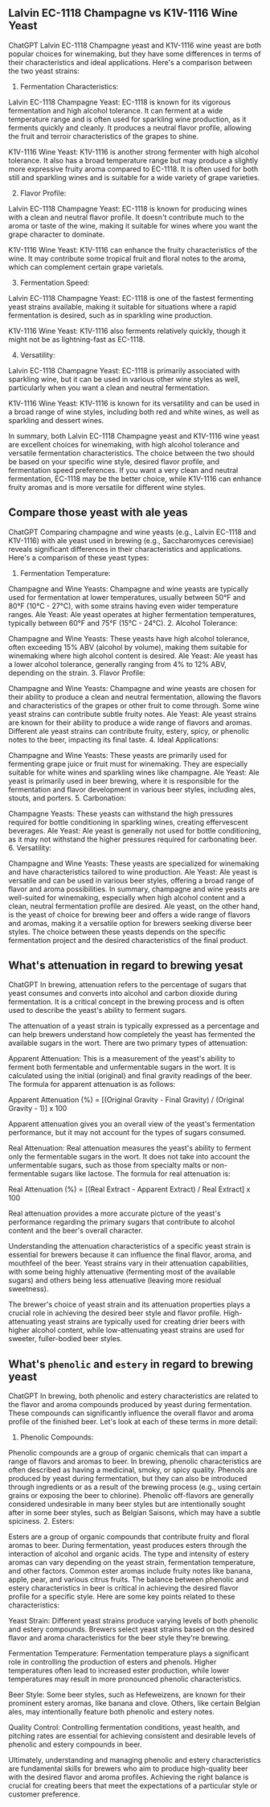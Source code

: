 ## Lalvin EC-1118 Champagne vs K1V-1116 Wine Yeast

ChatGPT
Lalvin EC-1118 Champagne yeast and K1V-1116 wine yeast are both popular choices for winemaking, but they have some differences in terms of their characteristics and ideal applications. Here's a comparison between the two yeast strains:

1. Fermentation Characteristics:

Lalvin EC-1118 Champagne Yeast: EC-1118 is known for its vigorous fermentation and high alcohol tolerance. It can ferment at a wide temperature range and is often used for sparkling wine production, as it ferments quickly and cleanly. It produces a neutral flavor profile, allowing the fruit and terroir characteristics of the grapes to shine.

K1V-1116 Wine Yeast: K1V-1116 is another strong fermenter with high alcohol tolerance. It also has a broad temperature range but may produce a slightly more expressive fruity aroma compared to EC-1118. It is often used for both still and sparkling wines and is suitable for a wide variety of grape varieties.

2. Flavor Profile:

Lalvin EC-1118 Champagne Yeast: EC-1118 is known for producing wines with a clean and neutral flavor profile. It doesn't contribute much to the aroma or taste of the wine, making it suitable for wines where you want the grape character to dominate.

K1V-1116 Wine Yeast: K1V-1116 can enhance the fruity characteristics of the wine. It may contribute some tropical fruit and floral notes to the aroma, which can complement certain grape varietals.

3. Fermentation Speed:

Lalvin EC-1118 Champagne Yeast: EC-1118 is one of the fastest fermenting yeast strains available, making it suitable for situations where a rapid fermentation is desired, such as in sparkling wine production.

K1V-1116 Wine Yeast: K1V-1116 also ferments relatively quickly, though it might not be as lightning-fast as EC-1118.

4. Versatility:

Lalvin EC-1118 Champagne Yeast: EC-1118 is primarily associated with sparkling wine, but it can be used in various other wine styles as well, particularly when you want a clean and neutral fermentation.

K1V-1116 Wine Yeast: K1V-1116 is known for its versatility and can be used in a broad range of wine styles, including both red and white wines, as well as sparkling and dessert wines.

In summary, both Lalvin EC-1118 Champagne yeast and K1V-1116 wine yeast are excellent choices for winemaking, with high alcohol tolerance and versatile fermentation characteristics. The choice between the two should be based on your specific wine style, desired flavor profile, and fermentation speed preferences. If you want a very clean and neutral fermentation, EC-1118 may be the better choice, while K1V-1116 can enhance fruity aromas and is more versatile for different wine styles.


## Compare those yeast with ale yeas

ChatGPT
Comparing champagne and wine yeasts (e.g., Lalvin EC-1118 and K1V-1116) with ale yeast used in brewing (e.g., Saccharomyces cerevisiae) reveals significant differences in their characteristics and applications. Here's a comparison of these yeast types:

1. Fermentation Temperature:

Champagne and Wine Yeasts: Champagne and wine yeasts are typically used for fermentation at lower temperatures, usually between 50°F and 80°F (10°C - 27°C), with some strains having even wider temperature ranges.
Ale Yeast: Ale yeast operates at higher fermentation temperatures, typically between 60°F and 75°F (15°C - 24°C).
2. Alcohol Tolerance:

Champagne and Wine Yeasts: These yeasts have high alcohol tolerance, often exceeding 15% ABV (alcohol by volume), making them suitable for winemaking where high alcohol content is desired.
Ale Yeast: Ale yeast has a lower alcohol tolerance, generally ranging from 4% to 12% ABV, depending on the strain.
3. Flavor Profile:

Champagne and Wine Yeasts: Champagne and wine yeasts are chosen for their ability to produce a clean and neutral fermentation, allowing the flavors and characteristics of the grapes or other fruit to come through. Some wine yeast strains can contribute subtle fruity notes.
Ale Yeast: Ale yeast strains are known for their ability to produce a wide range of flavors and aromas. Different ale yeast strains can contribute fruity, estery, spicy, or phenolic notes to the beer, impacting its final taste.
4. Ideal Applications:

Champagne and Wine Yeasts: These yeasts are primarily used for fermenting grape juice or fruit must for winemaking. They are especially suitable for white wines and sparkling wines like champagne.
Ale Yeast: Ale yeast is primarily used in beer brewing, where it is responsible for the fermentation and flavor development in various beer styles, including ales, stouts, and porters.
5. Carbonation:

Champagne Yeasts: These yeasts can withstand the high pressures required for bottle conditioning in sparkling wines, creating effervescent beverages.
Ale Yeast: Ale yeast is generally not used for bottle conditioning, as it may not withstand the higher pressures required for carbonating beer.
6. Versatility:

Champagne and Wine Yeasts: These yeasts are specialized for winemaking and have characteristics tailored to wine production.
Ale Yeast: Ale yeast is versatile and can be used in various beer styles, offering a broad range of flavor and aroma possibilities.
In summary, champagne and wine yeasts are well-suited for winemaking, especially when high alcohol content and a clean, neutral fermentation profile are desired. Ale yeast, on the other hand, is the yeast of choice for brewing beer and offers a wide range of flavors and aromas, making it a versatile option for brewers seeking diverse beer styles. The choice between these yeasts depends on the specific fermentation project and the desired characteristics of the final product.

## What's attenuation in regard to brewing yesat
ChatGPT
In brewing, attenuation refers to the percentage of sugars that yeast consumes and converts into alcohol and carbon dioxide during fermentation. It is a critical concept in the brewing process and is often used to describe the yeast's ability to ferment sugars.

The attenuation of a yeast strain is typically expressed as a percentage and can help brewers understand how completely the yeast has fermented the available sugars in the wort. There are two primary types of attenuation:

Apparent Attenuation: This is a measurement of the yeast's ability to ferment both fermentable and unfermentable sugars in the wort. It is calculated using the initial (original) and final gravity readings of the beer. The formula for apparent attenuation is as follows:

Apparent Attenuation (%) = [(Original Gravity - Final Gravity) / (Original Gravity - 1)] x 100

Apparent attenuation gives you an overall view of the yeast's fermentation performance, but it may not account for the types of sugars consumed.

Real Attenuation: Real attenuation measures the yeast's ability to ferment only the fermentable sugars in the wort. It does not take into account the unfermentable sugars, such as those from specialty malts or non-fermentable sugars like lactose. The formula for real attenuation is:

Real Attenuation (%) = [(Real Extract - Apparent Extract) / Real Extract] x 100

Real attenuation provides a more accurate picture of the yeast's performance regarding the primary sugars that contribute to alcohol content and the beer's overall character.

Understanding the attenuation characteristics of a specific yeast strain is essential for brewers because it can influence the final flavor, aroma, and mouthfeel of the beer. Yeast strains vary in their attenuation capabilities, with some being highly attenuative (fermenting most of the available sugars) and others being less attenuative (leaving more residual sweetness).

The brewer's choice of yeast strain and its attenuation properties plays a crucial role in achieving the desired beer style and flavor profile. High-attenuating yeast strains are typically used for creating drier beers with higher alcohol content, while low-attenuating yeast strains are used for sweeter, fuller-bodied beer styles.

## What's `phenolic` and `estery` in regard to brewing yeast
ChatGPT
In brewing, both phenolic and estery characteristics are related to the flavor and aroma compounds produced by yeast during fermentation. These compounds can significantly influence the overall flavor and aroma profile of the finished beer. Let's look at each of these terms in more detail:

1. Phenolic Compounds:

Phenolic compounds are a group of organic chemicals that can impart a range of flavors and aromas to beer.
In brewing, phenolic characteristics are often described as having a medicinal, smoky, or spicy quality.
Phenols are produced by yeast during fermentation, but they can also be introduced through ingredients or as a result of the brewing process (e.g., using certain grains or exposing the beer to chlorine).
Phenolic off-flavors are generally considered undesirable in many beer styles but are intentionally sought after in some beer styles, such as Belgian Saisons, which may have a subtle spiciness.
2. Esters:

Esters are a group of organic compounds that contribute fruity and floral aromas to beer.
During fermentation, yeast produces esters through the interaction of alcohol and organic acids.
The type and intensity of estery aromas can vary depending on the yeast strain, fermentation temperature, and other factors.
Common ester aromas include fruity notes like banana, apple, pear, and various citrus fruits.
The balance between phenolic and estery characteristics in beer is critical in achieving the desired flavor profile for a specific style. Here are some key points related to these characteristics:

Yeast Strain: Different yeast strains produce varying levels of both phenolic and estery compounds. Brewers select yeast strains based on the desired flavor and aroma characteristics for the beer style they're brewing.

Fermentation Temperature: Fermentation temperature plays a significant role in controlling the production of esters and phenols. Higher temperatures often lead to increased ester production, while lower temperatures may result in more pronounced phenolic characteristics.

Beer Style: Some beer styles, such as Hefeweizens, are known for their prominent estery aromas, like banana and clove. Others, like certain Belgian ales, may intentionally feature both phenolic and estery notes.

Quality Control: Controlling fermentation conditions, yeast health, and pitching rates are essential for achieving consistent and desirable levels of phenolic and estery compounds in beer.

Ultimately, understanding and managing phenolic and estery characteristics are fundamental skills for brewers who aim to produce high-quality beer with the desired flavor and aroma profiles. Achieving the right balance is crucial for creating beers that meet the expectations of a particular style or customer preference.
